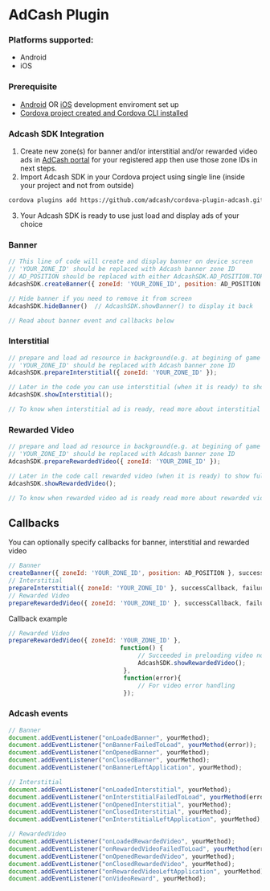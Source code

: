 # AdCash Plugin

### Platforms supported:

- Android
- iOS

### Prerequisite

* [Android](https://cordova.apache.org/docs/en/latest/guide/platforms/android/index.html) OR [iOS](https://cordova.apache.org/docs/en/latest/guide/platforms/ios/index.html) development enviroment set up
* [Cordova project created and Cordova CLI installed](https://cordova.apache.org/docs/en/latest/guide/cli/index.html)

### Adcash SDK Integration

1. Create new zone(s) for banner and/or interstitial and/or rewarded video ads in [AdCash portal](https://www.adcash.com/console/scripts.php) for your registered app then use those zone IDs in next steps.
2. Import Adcash SDK in your Cordova project using single line (inside your project and not from outside)
```bash
cordova plugins add https://github.com/adcash/cordova-plugin-adcash.git
```
3. Your Adcash SDK is ready to use just load and display ads of your choice  

### Banner
```javascript
// This line of code will create and display banner on device screen
// 'YOUR_ZONE_ID' should be replaced with Adcash banner zone ID
// AD_POSITION should be replaced with either AdcashSDK.AD_POSITION.TOP or AdcashSDK.AD_POSITION.BOTTOM
AdcashSDK.createBanner({ zoneId: 'YOUR_ZONE_ID', position: AD_POSITION });

// Hide banner if you need to remove it from screen
AdcashSDK.hideBanner()  // AdcashSDK.showBanner() to display it back

// Read about banner event and callbacks below
```

### Interstitial
```javascript
// prepare and load ad resource in background(e.g. at begining of game level) since interstitial might take sometime to load in rare cases due to bad internet connection 
// 'YOUR_ZONE_ID' should be replaced with Adcash banner zone ID
AdcashSDK.prepareInterstitial({ zoneId: 'YOUR_ZONE_ID' });

// Later in the code you can use interstitial (when it is ready) to show fullscreen ads
AdcashSDK.showInterstitial();

// To know when interstitial ad is ready, read more about interstitial event and callbacks below
```

### Rewarded Video
```javascript
// prepare and load ad resource in background(e.g. at begining of game level) since video might take sometime to load in rare cases due to bad internet connection 
// 'YOUR_ZONE_ID' should be replaced with Adcash banner zone ID
AdcashSDK.prepareRewardedVideo({ zoneId: 'YOUR_ZONE_ID' });

// Later in the code call rewarded video (when it is ready) to show fullscreen video ad
AdcashSDK.showRewardedVideo();

// To know when rewarded video ad is ready read more about rewarded video event and callbacks below
```

## Callbacks
You can optionally specify callbacks for banner, interstitial and rewarded video
```javascript
// Banner
createBanner({ zoneId: 'YOUR_ZONE_ID', position: AD_POSITION }, successCallback, failureCallback);
// Interstitial
prepareInterstitial({ zoneId: 'YOUR_ZONE_ID' }, successCallback, failureCallback);
// Rewarded Video
prepareRewardedVideo({ zoneId: 'YOUR_ZONE_ID' }, successCallback, failureCallback);
```

Callback example
```javascript
// Rewarded Video
prepareRewardedVideo({ zoneId: 'YOUR_ZONE_ID' },
                               function() {
                                    // Succeeded in preloading video now show rewarded video ad
                                    AdcashSDK.showRewardedVideo();
                                },
                                function(error){
                                    // For video error handling
                                });
```

### Adcash events
```javascript
// Banner
document.addEventListener("onLoadedBanner", yourMethod);
document.addEventListener("onBannerFailedToLoad", yourMethod(error));
document.addEventListener("onOpenedBanner", yourMethod);
document.addEventListener("onClosedBanner", yourMethod);
document.addEventListener("onBannerLeftApplication", yourMethod);

// Interstitial
document.addEventListener("onLoadedInterstitial", yourMethod);
document.addEventListener("onInterstitialFailedToLoad", yourMethod(error));
document.addEventListener("onOpenedInterstitial", yourMethod);
document.addEventListener("onClosedInterstitial", yourMethod);
document.addEventListener("onInterstitialLeftApplication", yourMethod);

// RewardedVideo
document.addEventListener("onLoadedRewardedVideo", yourMethod);
document.addEventListener("onRewardedVideoFailedToLoad", yourMethod(error));
document.addEventListener("onOpenedRewardedVideo", yourMethod);
document.addEventListener("onClosedRewardedVideo", yourMethod);
document.addEventListener("onRewardedVideoLeftApplication", yourMethod);
document.addEventListener("onVideoReward", yourMethod);
```